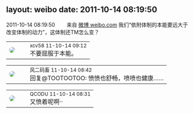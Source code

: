 layout: weibo
date: 2011-10-14 08:19:50
---
<meta name="referrer" content="no-referrer" />

2011-10-14 08:19:50  &nbsp;&nbsp;&nbsp;&nbsp;&nbsp;&nbsp; 来自 <a href="http://weibo.com/" rel="nofollow">微博 weibo.com</a>
我们“依附体制的本能要远大于改变体制的动力”，这体制还TM怎么变？ ​​​

<table style="width: 100%;">
  <tr>
    <td style="width: 40px;"><img style="border-radius:50%" src="https://tva2.sinaimg.cn/crop.0.0.180.180.50/40e9ea8djw1f4es3a5fupj20500503y9.jpg?KID=imgbed,tva&Expires=1624465819&ssig=Lau0yXMl65"></td>
    <td colspan="2"><small>xcv58 11-10-14 09:12</small><br/>不要屈服于本能。</td>
  </tr>
</table>

<table style="width: 100%;">
  <tr>
    <td style="width: 40px;"><img style="border-radius:50%" src="https://tva3.sinaimg.cn/crop.0.0.639.639.50/6d2a6003jw8f3idy69w2gj20hs0hrt9g.jpg?KID=imgbed,tva&Expires=1624465819&ssig=YNFtu8ej38"></td>
    <td colspan="2"><small>风二码畜 11-10-14 08:42</small><br/>回复@TOOTOOTOO: 愤愤也舒畅，喷喷也健康……</td>
  </tr>
</table>

<table style="width: 100%;">
  <tr>
    <td style="width: 40px;"><img style="border-radius:50%" src="https://tvax1.sinaimg.cn/crop.0.0.512.512.50/6b69631dly8g0l3egwcbcj20e80e8dfu.jpg?KID=imgbed,tva&Expires=1624465819&ssig=oVrv6ZbXDq"></td>
    <td colspan="2"><small>QCODU 11-10-14 08:31</small><br/>又愤着呢啊··</td>
  </tr>
</table>
